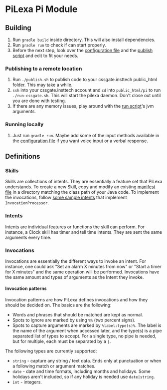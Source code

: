 # PiLexa Pi Module

## Building
1. Run `gradle build` inside directory.
    This will also install dependencies.
2. Run `gradle run` to check if can start properly.
3. Before the next step, look over the [configuration file](res/pilexa-config.json) and the [publish script](publish.sh) and edit to fit your needs.

### Publishing to a remote location
1. Run `./publish.sh` to publish code to your cssgate.insttech public_html folder. This may take a while.
2. `ssh` into your cssgate.insttech account and `cd` into `public_html/pi` to run `./run-cssgate.sh`. This will start the pilexa daemon. Don't close out until you are done with testing.
3. If there are any memory issues, play around with the [run script](run-cssgate.sh)'s jvm arguments.

### Running locally
1. Just run `gradle run`. Maybe add some of the input methods available in the [configuration file](res/pilexa-config.json) if you want voice input or a verbal response. 

## Definitions
### Skills
Skills are collections of intents. They are essentially a feature set that PiLexa understands. To create a new Skill, copy and modify an existing [manifest file](res/skills/com/viveret/pilexa/pi/defaultskills/clockskill/manifest.json) in a directory matching the class path of your Java code. To implement the invocations, follow [some sample intents](src/com/viveret/pilexa/pi/defaultskills/clockskill/) that implement `InvocationProcessor`.

### Intents
Intents are individual features or functions the skill can perform. For instance, a Clock skill has timer and tell time intents. They are sent the same arguments every time.

### Invocations
Invocations are essentially the different ways to invoke an intent. For instance, one could ask "Set an alarm X minutes from now" or "Start a timer for X minutes" and the same operation will be performed. Invocations have the same amount and types of arguments as the Intent they invoke.

#### Invocation patterns
Invocation patterns are how PiLexa defines invocations and how they should be decided on. The basics are the following:
* Words and phrases that should be matched are kept as normal.
* Spots to ignore are marked by using `%%` (two percent signs).
* Spots to capture arguments are marked by `%label:type(s)%`. The label is the name of the argument when accessed later, and the type(s) is a pipe separated list of types to accept. For a single type, no pipe is needed, but for multiple, each must be separated by a `|`.

The following types are currently supported:
* `string` - capture any string / text data. Ends only at punctuation or when a following match or argument matches.
* `date` - date and time formats, including months and holidays. Some holidays aren't included, so if any holiday is needed use `date|string`.
* `int` - integers.

